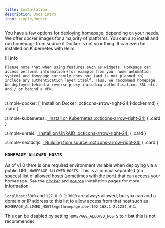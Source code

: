 ```yaml
---
title: Installation
description: Docs intro
icon: simple/docker
---
```


You have a few options for deploying homepage, depending on your needs. We offer docker images for a majority of platforms. You can also install and run homepage from source if Docker is not your thing. It can even be installed on Kubernetes with Helm.

!!! info

    Please note that when using features such as widgets, Homepage can access personal information (for example from your home automation system) and Homepage currently does not (and is not planned to) include any authentication layer itself. Thus, we recommend homepage be deployed behind a reverse proxy including authentication, SSL etc, and / or behind a VPN.

<br>

<div class="grid cards" style="margin: 0 auto;" markdown>
:simple-docker: [&nbsp; Install on Docker :octicons-arrow-right-24:](docker.md)
{ .card }

:simple-kubernetes: [&nbsp; Install on Kubernetes :octicons-arrow-right-24:](k8s.md)
{ .card }

:simple-unraid: [&nbsp; Install on UNRAID :octicons-arrow-right-24:](unraid.md)
{ .card }

:simple-nextdotjs: [&nbsp; Building from source :octicons-arrow-right-24:](source.md)
{ .card }

</div>

### `HOMEPAGE_ALLOWED_HOSTS`

As of v1.0 there is one required environment variable when deploying via a public URL, <code>HOMEPAGE_ALLOWED_HOSTS</code>. This is a comma separated (no spaces) list of allowed hosts (sometimes with the port) that can access your homepage. See the [docker](docker.md) and [source](source.md) installation pages for more information.

`localhost:3000` and `127.0.0.1:3000` are always allowed, but you can add a domain or IP address to this list to allow access from that host such as `HOMEPAGE_ALLOWED_HOSTS=gethomepage.dev,192.168.1.2:1234`, etc.

This can be disabled by setting `HOMEPAGE_ALLOWED_HOSTS` to `*` but this is not recommended.
